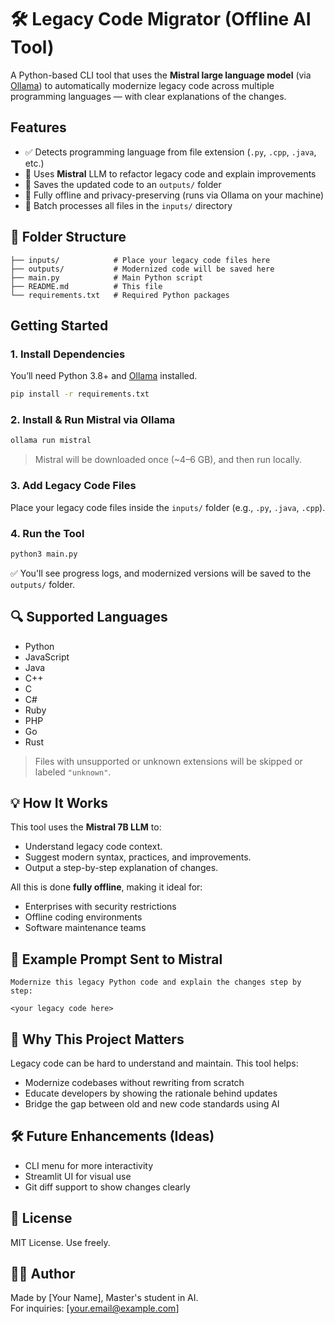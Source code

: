 # 🛠️ Legacy Code Migrator (Offline AI Tool)

A Python-based CLI tool that uses the **Mistral large language model** (via [Ollama](https://ollama.com)) to automatically modernize legacy code across multiple programming languages — with clear explanations of the changes.

##  Features

- ✅ Detects programming language from file extension (`.py`, `.cpp`, `.java`, etc.)
- 🤖 Uses **Mistral** LLM to refactor legacy code and explain improvements
- 💾 Saves the updated code to an `outputs/` folder
- 🧠 Fully offline and privacy-preserving (runs via Ollama on your machine)
- 📂 Batch processes all files in the `inputs/` directory

## 📁 Folder Structure

```
├── inputs/            # Place your legacy code files here
├── outputs/           # Modernized code will be saved here
├── main.py            # Main Python script
├── README.md          # This file
└── requirements.txt   # Required Python packages
```

##  Getting Started

### 1. Install Dependencies

You’ll need Python 3.8+ and [Ollama](https://ollama.com) installed.

```bash
pip install -r requirements.txt
```

### 2. Install & Run Mistral via Ollama

```bash
ollama run mistral
```

> Mistral will be downloaded once (~4–6 GB), and then run locally.

### 3. Add Legacy Code Files

Place your legacy code files inside the `inputs/` folder (e.g., `.py`, `.java`, `.cpp`).

### 4. Run the Tool

```bash
python3 main.py
```

✅ You'll see progress logs, and modernized versions will be saved to the `outputs/` folder.

## 🔍 Supported Languages

- Python
- JavaScript
- Java
- C++
- C
- C#
- Ruby
- PHP
- Go
- Rust

> Files with unsupported or unknown extensions will be skipped or labeled `"unknown"`.

## 💡 How It Works

This tool uses the **Mistral 7B LLM** to:
- Understand legacy code context.
- Suggest modern syntax, practices, and improvements.
- Output a step-by-step explanation of changes.

All this is done **fully offline**, making it ideal for:
- Enterprises with security restrictions
- Offline coding environments
- Software maintenance teams

## 📌 Example Prompt Sent to Mistral

```text
Modernize this legacy Python code and explain the changes step by step:

<your legacy code here>
```

## 🧠 Why This Project Matters

Legacy code can be hard to understand and maintain. This tool helps:
- Modernize codebases without rewriting from scratch
- Educate developers by showing the rationale behind updates
- Bridge the gap between old and new code standards using AI

## 🛠️ Future Enhancements (Ideas)
- CLI menu for more interactivity
- Streamlit UI for visual use
- Git diff support to show changes clearly

## 📄 License

MIT License. Use freely.

## 🙋‍♂️ Author

Made by [Your Name], Master's student in AI.  
For inquiries: [your.email@example.com]
